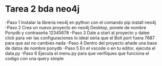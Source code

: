 # Tarea 2 bda neo4j

-Paso 1 Instalar la libreria neo4j en python con el comando pip install neo4j
-Paso 2 Crea un nuevo proyecto en neo4j Desktop, ponele de nombre Ponydb y contraseña 12345678
-Paso 3 Dale a start al proyecto y dalee click para ver las configuraciones lo ideal seria que el Bolt port fuera 7687 para que asi no cambies nada
-Paso 4 Dentro del proyecto añade una base de datos de nombre ponydb
-Paso 5 En el vscode o en tu editor, ejecuta el data.py
-Paso 6 Ejecuta el menu.py para que verifiques que funciona el codigo con una query simple
